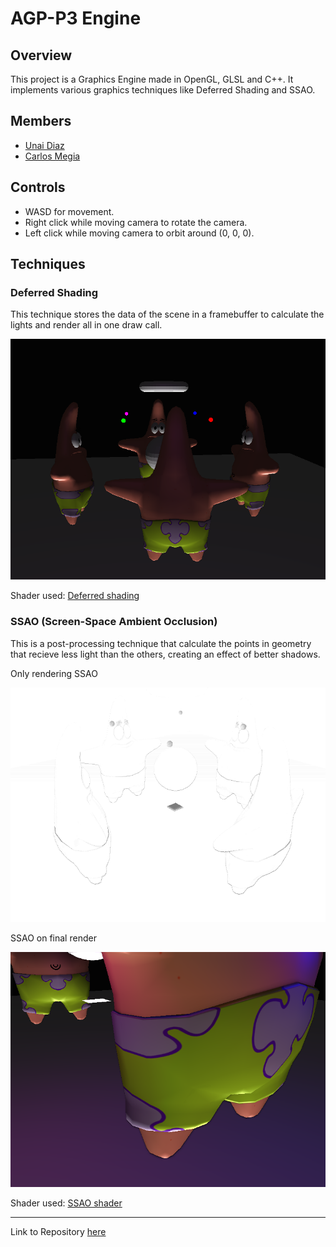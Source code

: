 # AGP-P3 Engine

## Overview

This project is a Graphics Engine made in OpenGL, GLSL and C++. It implements various graphics techniques like Deferred Shading and SSAO.

## Members
- [Unai Diaz](https://github.com/unaidiaz)
- [Carlos Megia](https://github.com/Chuchocoronel)

## Controls
- WASD for movement.
- Right click while moving camera to rotate the camera.
- Left click while moving camera to orbit around (0, 0, 0).

## Techniques

### Deferred Shading
This technique stores the data of the scene in a framebuffer to calculate the lights and render all in one draw call.

![Deferred shading](Screenshots/deferred-shading.png)

Shader used: [Deferred shading](Engine/WorkingDir/quad.glsl)

### SSAO (Screen-Space Ambient Occlusion)
This is a post-processing technique that calculate the points in geometry that recieve less light than the others, creating an effect of better shadows.

Only rendering SSAO

![SSAO only](Screenshots/ssao.png)

SSAO on final render

![SSAO final render](Screenshots/ssao_final-render.png)

Shader used: [SSAO shader](Engine/WorkingDir/quad.glsl)

---

Link to Repository [here](https://github.com/Chuchocoronel/AGP-P3)
